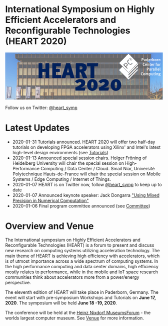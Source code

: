 # International Symposium on Highly Efficient Accelerators and Reconfigurable Technologies (HEART 2020)
![Location of the Symposium](img/home-header.jpg)

Follow us on Twitter: [@heart_symp](https://twitter.com/heart_symp)

# Latest Updates

* 2020-01-31 Tutorials announced. HEART 2020 will offer two half-day tutorials on developing FPGA accelerators using Xilinx' and Intel's latest high-level design environments (see [Tutorials](tutorials.md))
* 2020-01-13 Announced special session chairs. Holger Fröning of Heidelberg University will chair the special session on High-Performance Computing / Data Center / Cloud. Smail Niar, Université Polytechnique Hauts-de-France will chair the special session on Mobile Systems / Edge Computing / Internet of Things.
* 2020-01-07 HEART is on Twitter now, follow [@heart_symp](https://twitter.com/heart_symp) to keep up to date
* 2020-01-07 Announced keynote speaker: Jack Dongarra ["Using Mixed Precision in Numerical Computation"](keyspeaker.md)
* 2020-01-06 Final program committee announced (see [Committee](committee.md))

# Overview and Venue

The International symposium on Highly Efficient Accelerators and Reconfigurable Technologies (HEART) is a forum to present and discuss new research on computing systems utilizing acceleration technology. The main theme of HEART is achieving high efficiency with accelerators, which is of utmost importance across a wide spectrum of computing systems. In the high performance computing and data center domains, high efficiency mostly relates to performance, while in the mobile and IoT space research communities think about accelerators more from a power/energy perspective.

The eleventh edition of HEART will take place in Paderborn, Germany. The event will start with pre-symposium Workshops and Tutorials on **June 17, 2020**. The symposium will be held **June 18 -19, 2020**.

The conference will be held at the [Heinz Nixdorf MuseumsForum](https://www.hnf.de/en/home.html) - the worlds largest computer museum. See [Venue](venue.md) for more information.
